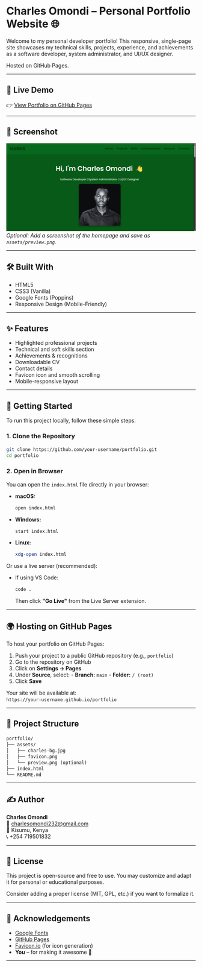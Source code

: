 # Charles Omondi – Personal Portfolio Website 🌐

Welcome to my personal developer portfolio! This responsive, single-page site showcases my technical skills, projects, experience, and achievements as a software developer, system administrator, and UI/UX designer.

Hosted on GitHub Pages.

---

## 🔗 Live Demo

👉 [View Portfolio on GitHub Pages](https://your-charles.github.io/portfolio/)

---

## 📸 Screenshot

![Screenshot of portfolio](assets/preview.png)  
*Optional: Add a screenshot of the homepage and save as `assets/preview.png`.*

---

## 🛠️ Built With

- HTML5  
- CSS3 (Vanilla)  
- Google Fonts (Poppins)  
- Responsive Design (Mobile-Friendly)

---

## ✨ Features

- Highlighted professional projects  
- Technical and soft skills section  
- Achievements & recognitions  
- Downloadable CV  
- Contact details  
- Favicon icon and smooth scrolling  
- Mobile-responsive layout  

---

## 🚀 Getting Started

To run this project locally, follow these simple steps.

### 1. Clone the Repository

```bash
git clone https://github.com/your-username/portfolio.git
cd portfolio
```

### 2. Open in Browser

You can open the `index.html` file directly in your browser:

- **macOS:**  
    ```bash
    open index.html
    ```
- **Windows:**  
    ```bash
    start index.html
    ```
- **Linux:**  
    ```bash
    xdg-open index.html
    ```

Or use a live server (recommended):

- If using VS Code:
    ```bash
    code .
    ```
    Then click **"Go Live"** from the Live Server extension.

---

## 🌍 Hosting on GitHub Pages

To host your portfolio on GitHub Pages:

1. Push your project to a public GitHub repository (e.g., `portfolio`)
2. Go to the repository on GitHub
3. Click on **Settings → Pages**
4. Under **Source**, select:
        - **Branch:** `main`
        - **Folder:** `/ (root)`
5. Click **Save**

Your site will be available at:  
`https://your-username.github.io/portfolio`

---

## 📁 Project Structure

```
portfolio/
├── assets/
│   ├── charles-bg.jpg
│   ├── favicon.png
│   └── preview.png (optional)
├── index.html
└── README.md
```

---

## ✍️ Author

**Charles Omondi**  
📧 charlesomondi232@gmail.com  
📍 Kisumu, Kenya  
📞 +254 719501832

---

## 🪪 License

This project is open-source and free to use. You may customize and adapt it for personal or educational purposes.

Consider adding a proper license (MIT, GPL, etc.) if you want to formalize it.

---

## 🙌 Acknowledgements

- [Google Fonts](https://fonts.google.com/)
- [GitHub Pages](https://pages.github.com/)
- [Favicon.io](https://favicon.io/) (for icon generation)
- **You** – for making it awesome 🎉

---

